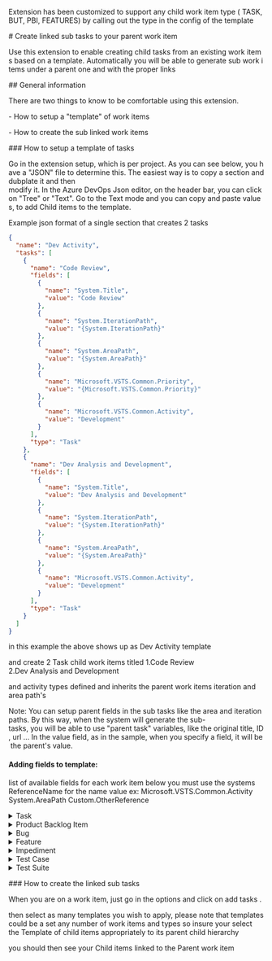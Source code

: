 Extension has been customized to support any child work item type ( TASK, BUT, PBI, FEATURES) by calling out the type in the config of the template


# Create linked sub tasks to your parent work item 
  

Use this extension to enable creating child tasks from an existing work items based on a template. Automatically you will be able to generate sub work items under a parent one and with the proper links

  
## General information

  

There are two things to know to be comfortable using this extension.

  

- How to setup a "template" of work items

  

- How to create the sub linked work items

  

### How to setup a template of tasks

  

Go in the extension setup, which is per project. As you can see below, you have a "JSON" file to determine this. The easiest way is to copy a section and dubplate it and then modify it. In the Azure DevOps Json editor, on the header bar, you can click on "Tree" or "Text". Go to the Text mode and you can copy and paste values, to add Child items to the template.

  

Example json format of a single section that creates 2 tasks
```json
{
  "name": "Dev Activity",
  "tasks": [
    {
      "name": "Code Review",
      "fields": [
        {
          "name": "System.Title",
          "value": "Code Review"
        },
        {
          "name": "System.IterationPath",
          "value": "{System.IterationPath}"
        },
        {
          "name": "System.AreaPath",
          "value": "{System.AreaPath}"
        },
        {
          "name": "Microsoft.VSTS.Common.Priority",
          "value": "{Microsoft.VSTS.Common.Priority}"
        },
        {
          "name": "Microsoft.VSTS.Common.Activity",
          "value": "Development"
        }
      ],
      "type": "Task"
    },
    {
      "name": "Dev Analysis and Development",
      "fields": [
        {
          "name": "System.Title",
          "value": "Dev Analysis and Development"
        },
        {
          "name": "System.IterationPath",
          "value": "{System.IterationPath}"
        },
        {
          "name": "System.AreaPath",
          "value": "{System.AreaPath}"
        },
        {
          "name": "Microsoft.VSTS.Common.Activity",
          "value": "Development"
        }
      ],
      "type": "Task"
    }
  ]
}
```
  
in this example the above shows up as Dev Activity template


and create 2 Task child work items titled
1.Code Review
2.Dev Analysis and Development

and activity types defined and inherits the parent work items iteration and area path's

Note: You can setup parent fields in the sub tasks like the area and iteration paths. By this way, when the system will generate the sub-tasks, you will be able to use "parent task" variables, like the original title, ID, url ... In the value field, as in the sample, when you specify a field, it will be the parent's value.

#### Adding fields to template:
list of available fields for each work item below you must use the systems ReferenceName for the name value ex: Microsoft.VSTS.Common.Activity
System.AreaPath
Custom.OtherReference

<details>
  <summary>Task</summary>
       
| FieldName | ReferenceName |
| --- | --- |
| Iteration Path | System.IterationPath |
| Iteration ID | System.IterationId |
| External Link Count | System.ExternalLinkCount |
| Iteration Level 7 | System.IterationLevel7 |
| Iteration Level 6 | System.IterationLevel6 |
| Iteration Level 5 | System.IterationLevel5 |
| Iteration Level 4 | System.IterationLevel4 |
| Iteration Level 3 | System.IterationLevel3 |
| Iteration Level 2 | System.IterationLevel2 |
| Iteration Level 1 | System.IterationLevel1 |
| Area Level 7 | System.AreaLevel7 |
| Area Level 6 | System.AreaLevel6 |
| Area Level 5 | System.AreaLevel5 |
| Area Level 4 | System.AreaLevel4 |
| Area Level 3 | System.AreaLevel3 |
| Area Level 2 | System.AreaLevel2 |
| Area Level 1 | System.AreaLevel1 |
| Team Project | System.TeamProject |
| Parent | System.Parent |
| Remote Link Count | System.RemoteLinkCount |
| Comment Count | System.CommentCount |
| Hyperlink Count | System.HyperLinkCount |
| Attached File Count | System.AttachedFileCount |
| Node Name | System.NodeName |
| Area Path | System.AreaPath |
| Revised Date | System.RevisedDate |
| Changed Date | System.ChangedDate |
| ID | System.Id |
| Area ID | System.AreaId |
| Authorized As | System.AuthorizedAs |
| Title | System.Title |
| State | System.State |
| Authorized Date | System.AuthorizedDate |
| Watermark | System.Watermark |
| Rev | System.Rev |
| Changed By | System.ChangedBy |
| Reason | System.Reason |
| Assigned To | System.AssignedTo |
| Work Item Type | System.WorkItemType |
| Created Date | System.CreatedDate |
| Created By | System.CreatedBy |
| Description | System.Description |
| History | System.History |
| Related Link Count | System.RelatedLinkCount |
| Tags | System.Tags |
| Board Column | System.BoardColumn |
| Board Column Done | System.BoardColumnDone |
| Board Lane | System.BoardLane |
| Priority | Microsoft.VSTS.Common.Priority |
| Remaining Work | Microsoft.VSTS.Scheduling.RemainingWork |
| Backlog Priority | Microsoft.VSTS.Common.BacklogPriority |
| Activity | Microsoft.VSTS.Common.Activity |
| State Change Date | Microsoft.VSTS.Common.StateChangeDate |
| Activated Date | Microsoft.VSTS.Common.ActivatedDate |
| Activated By | Microsoft.VSTS.Common.ActivatedBy |
| Integration Build | Microsoft.VSTS.Build.IntegrationBuild |
| Blocked | Microsoft.VSTS.CMMI.Blocked |
| Closed Date | Microsoft.VSTS.Common.ClosedDate |
| Closed By | Microsoft.VSTS.Common.ClosedBy |
| Resolved By | Microsoft.VSTS.Common.ResolvedBy |
| Resolved Date | Microsoft.VSTS.Common.ResolvedDate |
| Completed Work | Microsoft.VSTS.Scheduling.CompletedWork |
| Original Estimate | Microsoft.VSTS.Scheduling.OriginalEstimate |
| Value Area | Microsoft.VSTS.Common.ValueArea |
</details>
<details>
  <summary>Product Backlog Item</summary>
      
| FieldName | ReferenceName |
| --- | --- |
| Iteration Path | System.IterationPath |
| Iteration ID | System.IterationId |
| External Link Count | System.ExternalLinkCount |
| Iteration Level 7 | System.IterationLevel7 |
| Iteration Level 6 | System.IterationLevel6 |
| Iteration Level 5 | System.IterationLevel5 |
| Iteration Level 4 | System.IterationLevel4 |
| Iteration Level 3 | System.IterationLevel3 |
| Iteration Level 2 | System.IterationLevel2 |
| Iteration Level 1 | System.IterationLevel1 |
| Area Level 7 | System.AreaLevel7 |
| Area Level 6 | System.AreaLevel6 |
| Area Level 5 | System.AreaLevel5 |
| Area Level 4 | System.AreaLevel4 |
| Area Level 3 | System.AreaLevel3 |
| Area Level 2 | System.AreaLevel2 |
| Area Level 1 | System.AreaLevel1 |
| Team Project | System.TeamProject |
| Parent | System.Parent |
| Remote Link Count | System.RemoteLinkCount |
| Comment Count | System.CommentCount |
| Hyperlink Count | System.HyperLinkCount |
| Attached File Count | System.AttachedFileCount |
| Node Name | System.NodeName |
| Area Path | System.AreaPath |
| Revised Date | System.RevisedDate |
| Changed Date | System.ChangedDate |
| ID | System.Id |
| Area ID | System.AreaId |
| Authorized As | System.AuthorizedAs |
| Title | System.Title |
| State | System.State |
| Authorized Date | System.AuthorizedDate |
| Watermark | System.Watermark |
| Rev | System.Rev |
| Changed By | System.ChangedBy |
| Reason | System.Reason |
| Assigned To | System.AssignedTo |
| Work Item Type | System.WorkItemType |
| Created Date | System.CreatedDate |
| Created By | System.CreatedBy |
| Description | System.Description |
| History | System.History |
| Related Link Count | System.RelatedLinkCount |
| Tags | System.Tags |
| Board Column | System.BoardColumn |
| Board Column Done | System.BoardColumnDone |
| Board Lane | System.BoardLane |
| State Change Date | Microsoft.VSTS.Common.StateChangeDate |
| Closed Date | Microsoft.VSTS.Common.ClosedDate |
| Closed By | Microsoft.VSTS.Common.ClosedBy |
| Activated Date | Microsoft.VSTS.Common.ActivatedDate |
| Activated By | Microsoft.VSTS.Common.ActivatedBy |
| Backlog Priority | Microsoft.VSTS.Common.BacklogPriority |
| Business Value | Microsoft.VSTS.Common.BusinessValue |
| Effort | Microsoft.VSTS.Scheduling.Effort |
| Acceptance Criteria | Microsoft.VSTS.Common.AcceptanceCriteria |
| Priority | Microsoft.VSTS.Common.Priority |
| Value Area | Microsoft.VSTS.Common.ValueArea |
| Integration Build | Microsoft.VSTS.Build.IntegrationBuild |
| Resolved By | Microsoft.VSTS.Common.ResolvedBy |
| Resolved Date | Microsoft.VSTS.Common.ResolvedDate |
| Other Reference | Custom.OtherReference |.
</details>
<details>
  <summary>Bug</summary>
       
| FieldName | ReferenceName |
| --- | --- |
| Iteration Path | System.IterationPath |
| Iteration ID | System.IterationId |
| External Link Count | System.ExternalLinkCount |
| Iteration Level 7 | System.IterationLevel7 |
| Iteration Level 6 | System.IterationLevel6 |
| Iteration Level 5 | System.IterationLevel5 |
| Iteration Level 4 | System.IterationLevel4 |
| Iteration Level 3 | System.IterationLevel3 |
| Iteration Level 2 | System.IterationLevel2 |
| Iteration Level 1 | System.IterationLevel1 |
| Area Level 7 | System.AreaLevel7 |
| Area Level 6 | System.AreaLevel6 |
| Area Level 5 | System.AreaLevel5 |
| Area Level 4 | System.AreaLevel4 |
| Area Level 3 | System.AreaLevel3 |
| Area Level 2 | System.AreaLevel2 |
| Area Level 1 | System.AreaLevel1 |
| Team Project | System.TeamProject |
| Parent | System.Parent |
| Remote Link Count | System.RemoteLinkCount |
| Comment Count | System.CommentCount |
| Hyperlink Count | System.HyperLinkCount |
| Attached File Count | System.AttachedFileCount |
| Node Name | System.NodeName |
| Area Path | System.AreaPath |
| Revised Date | System.RevisedDate |
| Changed Date | System.ChangedDate |
| ID | System.Id |
| Area ID | System.AreaId |
| Authorized As | System.AuthorizedAs |
| Title | System.Title |
| State | System.State |
| Authorized Date | System.AuthorizedDate |
| Watermark | System.Watermark |
| Rev | System.Rev |
| Changed By | System.ChangedBy |
| Reason | System.Reason |
| Assigned To | System.AssignedTo |
| Work Item Type | System.WorkItemType |
| Created Date | System.CreatedDate |
| Created By | System.CreatedBy |
| Description | System.Description |
| History | System.History |
| Related Link Count | System.RelatedLinkCount |
| Tags | System.Tags |
| Board Column | System.BoardColumn |
| Board Column Done | System.BoardColumnDone |
| Board Lane | System.BoardLane |
| System Info | Microsoft.VSTS.TCM.SystemInfo |
| Closed Date | Microsoft.VSTS.Common.ClosedDate |
| Closed By | Microsoft.VSTS.Common.ClosedBy |
| Activated Date | Microsoft.VSTS.Common.ActivatedDate |
| Activated By | Microsoft.VSTS.Common.ActivatedBy |
| Repro Steps | Microsoft.VSTS.TCM.ReproSteps |
| Backlog Priority | Microsoft.VSTS.Common.BacklogPriority |
| Effort | Microsoft.VSTS.Scheduling.Effort |
| Remaining Work | Microsoft.VSTS.Scheduling.RemainingWork |
| Activity | Microsoft.VSTS.Common.Activity |
| Acceptance Criteria | Microsoft.VSTS.Common.AcceptanceCriteria |
| Priority | Microsoft.VSTS.Common.Priority |
| Severity | Microsoft.VSTS.Common.Severity |
| Value Area | Microsoft.VSTS.Common.ValueArea |
| State Change Date | Microsoft.VSTS.Common.StateChangeDate |
| Integration Build | Microsoft.VSTS.Build.IntegrationBuild |
| Found In | Microsoft.VSTS.Build.FoundIn |
| Resolved By | Microsoft.VSTS.Common.ResolvedBy |
| Resolved Date | Microsoft.VSTS.Common.ResolvedDate |
| Completed Work | Microsoft.VSTS.Scheduling.CompletedWork |
</details>
<details>
  <summary>Feature</summary>
     
| FieldName | ReferenceName |
| --- | --- |
| Iteration Path | System.IterationPath |
| Iteration ID | System.IterationId |
| External Link Count | System.ExternalLinkCount |
| Iteration Level 7 | System.IterationLevel7 |
| Iteration Level 6 | System.IterationLevel6 |
| Iteration Level 5 | System.IterationLevel5 |
| Iteration Level 4 | System.IterationLevel4 |
| Iteration Level 3 | System.IterationLevel3 |
| Iteration Level 2 | System.IterationLevel2 |
| Iteration Level 1 | System.IterationLevel1 |
| Area Level 7 | System.AreaLevel7 |
| Area Level 6 | System.AreaLevel6 |
| Area Level 5 | System.AreaLevel5 |
| Area Level 4 | System.AreaLevel4 |
| Area Level 3 | System.AreaLevel3 |
| Area Level 2 | System.AreaLevel2 |
| Area Level 1 | System.AreaLevel1 |
| Team Project | System.TeamProject |
| Parent | System.Parent |
| Remote Link Count | System.RemoteLinkCount |
| Comment Count | System.CommentCount |
| Hyperlink Count | System.HyperLinkCount |
| Attached File Count | System.AttachedFileCount |
| Node Name | System.NodeName |
| Area Path | System.AreaPath |
| Revised Date | System.RevisedDate |
| Changed Date | System.ChangedDate |
| ID | System.Id |
| Area ID | System.AreaId |
| Authorized As | System.AuthorizedAs |
| Title | System.Title |
| State | System.State |
| Authorized Date | System.AuthorizedDate |
| Watermark | System.Watermark |
| Rev | System.Rev |
| Changed By | System.ChangedBy |
| Reason | System.Reason |
| Assigned To | System.AssignedTo |
| Work Item Type | System.WorkItemType |
| Created Date | System.CreatedDate |
| Created By | System.CreatedBy |
| Description | System.Description |
| History | System.History |
| Related Link Count | System.RelatedLinkCount |
| Tags | System.Tags |
| Board Column | System.BoardColumn |
| Board Column Done | System.BoardColumnDone |
| Board Lane | System.BoardLane |
| Backlog Priority | Microsoft.VSTS.Common.BacklogPriority |
| State Change Date | Microsoft.VSTS.Common.StateChangeDate |
| Activated Date | Microsoft.VSTS.Common.ActivatedDate |
| Activated By | Microsoft.VSTS.Common.ActivatedBy |
| Closed Date | Microsoft.VSTS.Common.ClosedDate |
| Closed By | Microsoft.VSTS.Common.ClosedBy |
| Priority | Microsoft.VSTS.Common.Priority |
| Target Date | Microsoft.VSTS.Scheduling.TargetDate |
| Start Date | Microsoft.VSTS.Scheduling.StartDate |
| Business Value | Microsoft.VSTS.Common.BusinessValue |
| Time Criticality | Microsoft.VSTS.Common.TimeCriticality |
| Effort | Microsoft.VSTS.Scheduling.Effort |
| Value Area | Microsoft.VSTS.Common.ValueArea |
| Integration Build | Microsoft.VSTS.Build.IntegrationBuild |
| Acceptance Criteria | Microsoft.VSTS.Common.AcceptanceCriteria |
| Resolved By | Microsoft.VSTS.Common.ResolvedBy |
| Resolved Date | Microsoft.VSTS.Common.ResolvedDate |
| Other Reference | Custom.OtherReference |
</details>
<details>
  <summary>Impediment</summary>
     
| FieldName | ReferenceName |
| --- | --- |
| Iteration Path | System.IterationPath |
| Iteration ID | System.IterationId |
| External Link Count | System.ExternalLinkCount |
| Iteration Level 7 | System.IterationLevel7 |
| Iteration Level 6 | System.IterationLevel6 |
| Iteration Level 5 | System.IterationLevel5 |
| Iteration Level 4 | System.IterationLevel4 |
| Iteration Level 3 | System.IterationLevel3 |
| Iteration Level 2 | System.IterationLevel2 |
| Iteration Level 1 | System.IterationLevel1 |
| Area Level 7 | System.AreaLevel7 |
| Area Level 6 | System.AreaLevel6 |
| Area Level 5 | System.AreaLevel5 |
| Area Level 4 | System.AreaLevel4 |
| Area Level 3 | System.AreaLevel3 |
| Area Level 2 | System.AreaLevel2 |
| Area Level 1 | System.AreaLevel1 |
| Team Project | System.TeamProject |
| Parent | System.Parent |
| Remote Link Count | System.RemoteLinkCount |
| Comment Count | System.CommentCount |
| Hyperlink Count | System.HyperLinkCount |
| Attached File Count | System.AttachedFileCount |
| Node Name | System.NodeName |
| Area Path | System.AreaPath |
| Revised Date | System.RevisedDate |
| Changed Date | System.ChangedDate |
| ID | System.Id |
| Area ID | System.AreaId |
| Authorized As | System.AuthorizedAs |
| Title | System.Title |
| State | System.State |
| Authorized Date | System.AuthorizedDate |
| Watermark | System.Watermark |
| Rev | System.Rev |
| Changed By | System.ChangedBy |
| Reason | System.Reason |
| Assigned To | System.AssignedTo |
| Work Item Type | System.WorkItemType |
| Created Date | System.CreatedDate |
| Created By | System.CreatedBy |
| Description | System.Description |
| History | System.History |
| Related Link Count | System.RelatedLinkCount |
| Tags | System.Tags |
| Board Column | System.BoardColumn |
| Board Column Done | System.BoardColumnDone |
| Board Lane | System.BoardLane |
| Resolution | Microsoft.VSTS.Common.Resolution |
| Closed Date | Microsoft.VSTS.Common.ClosedDate |
| Closed By | Microsoft.VSTS.Common.ClosedBy |
| State Change Date | Microsoft.VSTS.Common.StateChangeDate |
| Integration Build | Microsoft.VSTS.Build.IntegrationBuild |
| Priority | Microsoft.VSTS.Common.Priority |
| Resolved By | Microsoft.VSTS.Common.ResolvedBy |
| Resolved Date | Microsoft.VSTS.Common.ResolvedDate |
| Activated Date | Microsoft.VSTS.Common.ActivatedDate |
| Activated By | Microsoft.VSTS.Common.ActivatedBy |
| Backlog Priority | Microsoft.VSTS.Common.BacklogPriority |
| Effort | Microsoft.VSTS.Scheduling.Effort |
</details>
<details>
  <summary>Test Case</summary>
     
| FieldName | ReferenceName |
| --- | --- |
| Iteration Path | System.IterationPath |
| Iteration ID | System.IterationId |
| External Link Count | System.ExternalLinkCount |
| Iteration Level 7 | System.IterationLevel7 |
| Iteration Level 6 | System.IterationLevel6 |
| Iteration Level 5 | System.IterationLevel5 |
| Iteration Level 4 | System.IterationLevel4 |
| Iteration Level 3 | System.IterationLevel3 |
| Iteration Level 2 | System.IterationLevel2 |
| Iteration Level 1 | System.IterationLevel1 |
| Area Level 7 | System.AreaLevel7 |
| Area Level 6 | System.AreaLevel6 |
| Area Level 5 | System.AreaLevel5 |
| Area Level 4 | System.AreaLevel4 |
| Area Level 3 | System.AreaLevel3 |
| Area Level 2 | System.AreaLevel2 |
| Area Level 1 | System.AreaLevel1 |
| Team Project | System.TeamProject |
| Parent | System.Parent |
| Remote Link Count | System.RemoteLinkCount |
| Comment Count | System.CommentCount |
| Hyperlink Count | System.HyperLinkCount |
| Attached File Count | System.AttachedFileCount |
| Node Name | System.NodeName |
| Area Path | System.AreaPath |
| Revised Date | System.RevisedDate |
| Changed Date | System.ChangedDate |
| ID | System.Id |
| Area ID | System.AreaId |
| Authorized As | System.AuthorizedAs |
| Title | System.Title |
| State | System.State |
| Authorized Date | System.AuthorizedDate |
| Watermark | System.Watermark |
| Rev | System.Rev |
| Changed By | System.ChangedBy |
| Reason | System.Reason |
| Assigned To | System.AssignedTo |
| Work Item Type | System.WorkItemType |
| Created Date | System.CreatedDate |
| Created By | System.CreatedBy |
| Description | System.Description |
| History | System.History |
| Related Link Count | System.RelatedLinkCount |
| Tags | System.Tags |
| Board Column | System.BoardColumn |
| Board Column Done | System.BoardColumnDone |
| Board Lane | System.BoardLane |
| State Change Date | Microsoft.VSTS.Common.StateChangeDate |
| Activated Date | Microsoft.VSTS.Common.ActivatedDate |
| Activated By | Microsoft.VSTS.Common.ActivatedBy |
| Closed Date | Microsoft.VSTS.Common.ClosedDate |
| Closed By | Microsoft.VSTS.Common.ClosedBy |
| Priority | Microsoft.VSTS.Common.Priority |
| Steps | Microsoft.VSTS.TCM.Steps |
| Automated Test Name | Microsoft.VSTS.TCM.AutomatedTestName |
| Automated Test Storage | Microsoft.VSTS.TCM.AutomatedTestStorage |
| Automated Test Id | Microsoft.VSTS.TCM.AutomatedTestId |
| Automated Test Type | Microsoft.VSTS.TCM.AutomatedTestType |
| Parameters | Microsoft.VSTS.TCM.Parameters |
| Local Data Source | Microsoft.VSTS.TCM.LocalDataSource |
| Automation status | Microsoft.VSTS.TCM.AutomationStatus |
| Integration Build | Microsoft.VSTS.Build.IntegrationBuild |
</details>
  <details>
  <summary>Test Suite</summary>
     
| FieldName | ReferenceName |
| --- | --- |
| Iteration Path | System.IterationPath |
| Iteration ID | System.IterationId |
| External Link Count | System.ExternalLinkCount |
| Iteration Level 7 | System.IterationLevel7 |
| Iteration Level 6 | System.IterationLevel6 |
| Iteration Level 5 | System.IterationLevel5 |
| Iteration Level 4 | System.IterationLevel4 |
| Iteration Level 3 | System.IterationLevel3 |
| Iteration Level 2 | System.IterationLevel2 |
| Iteration Level 1 | System.IterationLevel1 |
| Area Level 7 | System.AreaLevel7 |
| Area Level 6 | System.AreaLevel6 |
| Area Level 5 | System.AreaLevel5 |
| Area Level 4 | System.AreaLevel4 |
| Area Level 3 | System.AreaLevel3 |
| Area Level 2 | System.AreaLevel2 |
| Area Level 1 | System.AreaLevel1 |
| Team Project | System.TeamProject |
| Parent | System.Parent |
| Remote Link Count | System.RemoteLinkCount |
| Comment Count | System.CommentCount |
| Hyperlink Count | System.HyperLinkCount |
| Attached File Count | System.AttachedFileCount |
| Node Name | System.NodeName |
| Area Path | System.AreaPath |
| Revised Date | System.RevisedDate |
| Changed Date | System.ChangedDate |
| ID | System.Id |
| Area ID | System.AreaId |
| Authorized As | System.AuthorizedAs |
| Title | System.Title |
| State | System.State |
| Authorized Date | System.AuthorizedDate |
| Watermark | System.Watermark |
| Rev | System.Rev |
| Changed By | System.ChangedBy |
| Reason | System.Reason |
| Assigned To | System.AssignedTo |
| Work Item Type | System.WorkItemType |
| Created Date | System.CreatedDate |
| Created By | System.CreatedBy |
| Description | System.Description |
| History | System.History |
| Related Link Count | System.RelatedLinkCount |
| Tags | System.Tags |
| Board Column | System.BoardColumn |
| Board Column Done | System.BoardColumnDone |
| Board Lane | System.BoardLane |
| Integration Build | Microsoft.VSTS.Build.IntegrationBuild |
| Test Suite Type Id | Microsoft.VSTS.TCM.TestSuiteTypeId |
| Test Suite Type | Microsoft.VSTS.TCM.TestSuiteType |
| Query Text | Microsoft.VSTS.TCM.QueryText |
| Test Suite Audit | Microsoft.VSTS.TCM.TestSuiteAudit |
</details>

### How to create the linked sub tasks

  

When you are on a work item, just go in the options and click on add tasks .


then select as many templates you wish to apply, please note that templates could be a set any number of work items and types so insure your select the Template of child items appropriately to its parent child hierarchy


you should then see your Child items linked to the Parent work item

